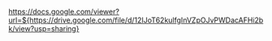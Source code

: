 https://docs.google.com/viewer?url=${https://drive.google.com/file/d/12IJoT62kulfgInVZpOJvPWDacAFHi2bk/view?usp=sharing}